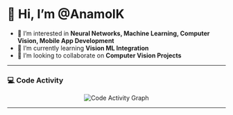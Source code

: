 # 👋 Hi, I’m @AnamolK
- 👀 I’m interested in **Neural Networks, Machine Learning, Computer Vision, Mobile App Development**
- 🌱 I’m currently learning **Vision ML Integration**
- 💞️ I’m looking to collaborate on **Computer Vision Projects**

---

### 💻 Code Activity
<div align="center">
  <img src="https://github-readme-activity-graph.vercel.app/graph?username=AnamolK&theme=react-dark&hide_border=true&area=true" alt="Code Activity Graph" />
</div>

---

